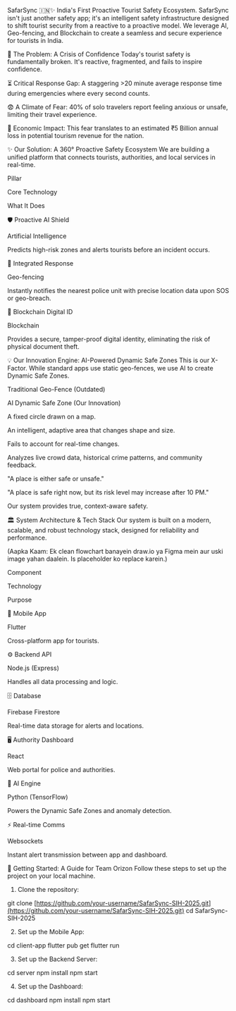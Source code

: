 SafarSync 🇮🇳✨
India's First Proactive Tourist Safety Ecosystem.
SafarSync isn't just another safety app; it's an intelligent safety infrastructure designed to shift tourist security from a reactive to a proactive model. We leverage AI, Geo-fencing, and Blockchain to create a seamless and secure experience for tourists in India.

🎯 The Problem: A Crisis of Confidence
Today's tourist safety is fundamentally broken. It's reactive, fragmented, and fails to inspire confidence.

⏳ Critical Response Gap: A staggering >20 minute average response time during emergencies where every second counts.

😨 A Climate of Fear: 40% of solo travelers report feeling anxious or unsafe, limiting their travel experience.

💸 Economic Impact: This fear translates to an estimated ₹5 Billion annual loss in potential tourism revenue for the nation.

✨ Our Solution: A 360° Proactive Safety Ecosystem
We are building a unified platform that connects tourists, authorities, and local services in real-time.

Pillar

Core Technology

What It Does

🛡️ Proactive AI Shield

Artificial Intelligence

Predicts high-risk zones and alerts tourists before an incident occurs.

🚨 Integrated Response

Geo-fencing

Instantly notifies the nearest police unit with precise location data upon SOS or geo-breach.

🔗 Blockchain Digital ID

Blockchain

Provides a secure, tamper-proof digital identity, eliminating the risk of physical document theft.

💡 Our Innovation Engine: AI-Powered Dynamic Safe Zones
This is our X-Factor. While standard apps use static geo-fences, we use AI to create Dynamic Safe Zones.

Traditional Geo-Fence (Outdated)

AI Dynamic Safe Zone (Our Innovation)

A fixed circle drawn on a map.

An intelligent, adaptive area that changes shape and size.

Fails to account for real-time changes.

Analyzes live crowd data, historical crime patterns, and community feedback.

"A place is either safe or unsafe."

"A place is safe right now, but its risk level may increase after 10 PM."

Our system provides true, context-aware safety.

🏛️ System Architecture & Tech Stack
Our system is built on a modern, scalable, and robust technology stack, designed for reliability and performance.

(Aapka Kaam: Ek clean flowchart banayein draw.io ya Figma mein aur uski image yahan daalein. Is placeholder ko replace karein.)

Component

Technology

Purpose

📱 Mobile App

Flutter

Cross-platform app for tourists.

⚙️ Backend API

Node.js (Express)

Handles all data processing and logic.

🗄️ Database

Firebase Firestore

Real-time data storage for alerts and locations.

🖥️ Authority Dashboard

React

Web portal for police and authorities.

🧠 AI Engine

Python (TensorFlow)

Powers the Dynamic Safe Zones and anomaly detection.

⚡ Real-time Comms

Websockets

Instant alert transmission between app and dashboard.

🚀 Getting Started: A Guide for Team Orizon
Follow these steps to set up the project on your local machine.

1. Clone the repository:

git clone [https://github.com/your-username/SafarSync-SIH-2025.git](https://github.com/your-username/SafarSync-SIH-2025.git)
cd SafarSync-SIH-2025

2. Set up the Mobile App:

cd client-app
flutter pub get
flutter run

3. Set up the Backend Server:

cd server
npm install
npm start

4. Set up the Dashboard:

cd dashboard
npm install
npm start
